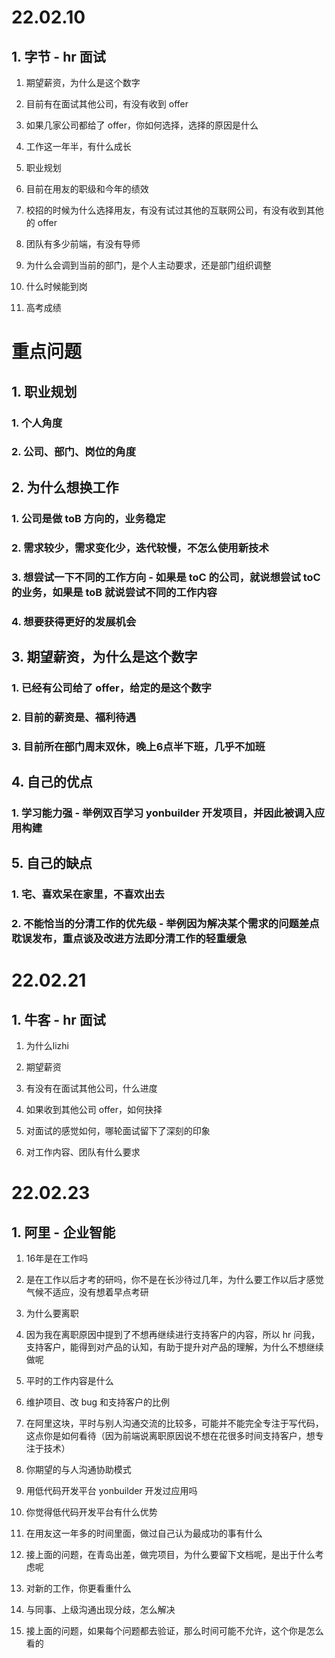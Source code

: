 # 22.02.10

## 1. 字节 - hr 面试

1. 期望薪资，为什么是这个数字

2. 目前有在面试其他公司，有没有收到 offer

3. 如果几家公司都给了 offer，你如何选择，选择的原因是什么

4. 工作这一年半，有什么成长

5. 职业规划

6. 目前在用友的职级和今年的绩效

7. 校招的时候为什么选择用友，有没有试过其他的互联网公司，有没有收到其他的 offer

8. 团队有多少前端，有没有导师

9. 为什么会调到当前的部门，是个人主动要求，还是部门组织调整

10. 什么时候能到岗

11. 高考成绩

# 重点问题

## 1. 职业规划

### 1. 个人角度

### 2. 公司、部门、岗位的角度

## 2. 为什么想换工作

### 1. 公司是做 toB 方向的，业务稳定

### 2. 需求较少，需求变化少，迭代较慢，不怎么使用新技术

### 3. 想尝试一下不同的工作方向 - 如果是 toC 的公司，就说想尝试 toC 的业务，如果是 toB 就说尝试不同的工作内容

### 4. 想要获得更好的发展机会

## 3. 期望薪资，为什么是这个数字

### 1. 已经有公司给了 offer，给定的是这个数字

### 2. 目前的薪资是、福利待遇

### 3. 目前所在部门周末双休，晚上6点半下班，几乎不加班

## 4. 自己的优点

### 1. 学习能力强 - 举例双百学习 yonbuilder 开发项目，并因此被调入应用构建

## 5. 自己的缺点

### 1. 宅、喜欢呆在家里，不喜欢出去

### 2. 不能恰当的分清工作的优先级 - 举例因为解决某个需求的问题差点耽误发布，重点谈及改进方法即分清工作的轻重缓急

# 22.02.21

## 1. 牛客 - hr 面试

1. 为什么lizhi

2. 期望薪资

3. 有没有在面试其他公司，什么进度

4. 如果收到其他公司 offer，如何抉择

5. 对面试的感觉如何，哪轮面试留下了深刻的印象

6. 对工作内容、团队有什么要求

# 22.02.23

## 1. 阿里 - 企业智能

1. 16年是在工作吗

2. 是在工作以后才考的研吗，你不是在长沙待过几年，为什么要工作以后才感觉气候不适应，没有想着早点考研

3. 为什么要离职

4. 因为我在离职原因中提到了不想再继续进行支持客户的内容，所以 hr 问我，支持客户，能得到对产品的认知，有助于提升对产品的理解，为什么不想继续做呢

5. 平时的工作内容是什么

6. 维护项目、改 bug 和支持客户的比例

7. 在阿里这块，平时与别人沟通交流的比较多，可能并不能完全专注于写代码，这点你是如何看待（因为前端说离职原因说不想在花很多时间支持客户，想专注于技术）

8. 你期望的与人沟通协助模式


7. 用低代码开发平台 yonbuilder 开发过应用吗

8. 你觉得低代码开发平台有什么优势

9. 在用友这一年多的时间里面，做过自己认为最成功的事有什么

10. 接上面的问题，在青岛出差，做完项目，为什么要留下文档呢，是出于什么考虑呢

13. 对新的工作，你更看重什么

14. 与同事、上级沟通出现分歧，怎么解决

15. 接上面的问题，如果每个问题都去验证，那么时间可能不允许，这个你是怎么看的

